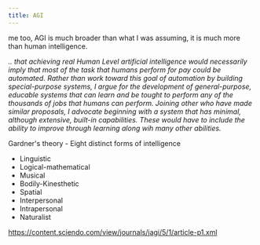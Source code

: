 ```yaml
---
title: AGI
---
```


me too, AGI is much broader than what I was assuming, it is much
more than human intelligence. 

_.. that achieving real Human Level artificial intelligence would
necessarily imply that  most of the task that humans perform for
pay could be automated. Rather than work toward this goal of
automation by building special-purpose systems, I argue for the
development of general-purpose, educable systems that can learn
and be tought to perform any of the thousands of jobs that humans
can perform. Joining other who have made similar proposals,
I advocate beginning with a system that has minimal, although
extensive, built-in capabilities. These would have to include
the ability to improve through learning along wih many other
abilities._

Gardner's theory - Eight distinct forms of intelligence
- Linguistic
- Logical-mathematical
- Musical
- Bodily-Kinesthetic
- Spatial
- Interpersonal
- Intrapersonal
- Naturalist



https://content.sciendo.com/view/journals/jagi/5/1/article-p1.xml
